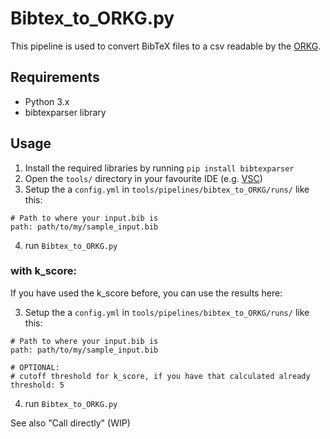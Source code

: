 # Bibtex_to_ORKG.py

This pipeline is used to convert BibTeX files to a csv readable by the [ORKG](https://orkg.org/csv-import).

## Requirements

- Python 3.x
- bibtexparser library

## Usage

1. Install the required libraries by running `pip install bibtexparser`
2. Open the `tools/` directory in your favourite IDE (e.g. [VSC](https://code.visualstudio.com/))
3. Setup the a `config.yml` in `tools/pipelines/bibtex_to_ORKG/runs/` like this:

```
# Path to where your input.bib is
path: path/to/my/sample_input.bib
```
4. run `Bibtex_to_ORKG.py`

### with k_score:
If you have used the k_score before, you can use the results here:

3. Setup the a `config.yml` in `tools/pipelines/bibtex_to_ORKG/runs/` like this:
```
# Path to where your input.bib is
path: path/to/my/sample_input.bib

# OPTIONAL:
# cutoff threshold for k_score, if you have that calculated already 
threshold: 5
```
4. run `Bibtex_to_ORKG.py`

See also "Call directly" (WIP)